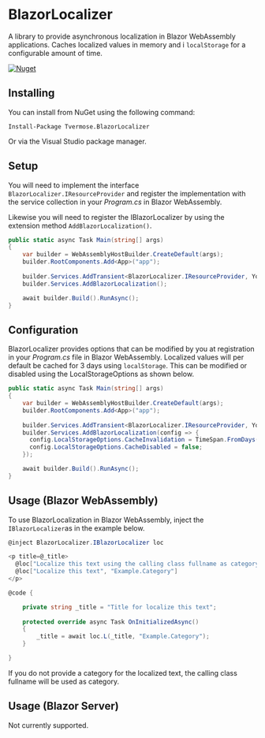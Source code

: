 # BlazorLocalizer

A library to provide asynchronous localization in Blazor WebAssembly applications. Caches localized values in memory and i `localStorage` for a configurable amount of time.

[![Nuget](https://img.shields.io/nuget/v/tvermose.blazorlocalizer.svg)](https://www.nuget.org/packages/Tvermose.BlazorLocalizer/)

## Installing
You can install from NuGet using the following command:

`Install-Package Tvermose.BlazorLocalizer`

Or via the Visual Studio package manager.

## Setup
You will need to implement the interface `BlazorLocalizer.IResourceProvider` and register the implementation with the service collection in your <i>Program.cs</i> in Blazor WebAssembly.

Likewise you will need to register the IBlazorLocalizer by using the extension method `AddBlazorLocalization()`.

```c#
public static async Task Main(string[] args)
{
    var builder = WebAssemblyHostBuilder.CreateDefault(args);
    builder.RootComponents.Add<App>("app");
    
    builder.Services.AddTransient<BlazorLocalizer.IResourceProvider, YourResourceProviderImplementation>();
    builder.Services.AddBlazorLocalization();

    await builder.Build().RunAsync();
}
```

## Configuration
BlazorLocalizer provides options that can be modified by you at registration in your <i>Program.cs</i> file in Blazor WebAssembly.
Localized values will per default be cached for 3 days using `localStorage`. This can be modified or disabled using the LocalStorageOptions as shown below.
```c#
public static async Task Main(string[] args)
{
    var builder = WebAssemblyHostBuilder.CreateDefault(args);
    builder.RootComponents.Add<App>("app");
    
    builder.Services.AddTransient<BlazorLocalizer.IResourceProvider, YourResourceProviderImplementation>();
    builder.Services.AddBlazorLocalization(config => {
      config.LocalStorageOptions.CacheInvalidation = TimeSpan.FromDays(1);
      config.LocalStorageOptions.CacheDisabled = false;
    });

    await builder.Build().RunAsync();
}
```

## Usage (Blazor WebAssembly)
To use BlazorLocalization in Blazor WebAssembly, inject the `IBlazorLocalizer`as in the example below.
```c#
@inject BlazorLocalizer.IBlazorLocalizer loc

<p title=@_title>
  @loc["Localize this text using the calling class fullname as category"]
  @loc["Localize this text", "Example.Category"]
</p>

@code {

    private string _title = "Title for localize this text";
  
    protected override async Task OnInitializedAsync()
    {
        _title = await loc.L(_title, "Example.Category");
    }

}
```

If you do not provide a category for the localized text, the calling class fullname will be used as category.

## Usage (Blazor Server)
Not currently supported.
